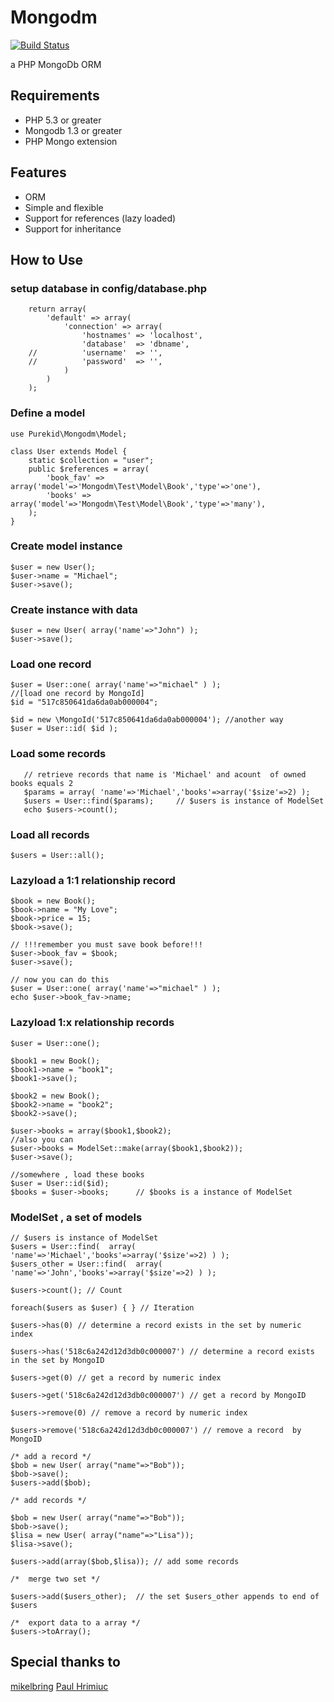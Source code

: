 Mongodm  
======= 
[![Build Status](https://secure.travis-ci.org/purekid/mongodm.png?branch=master)](http://travis-ci.org/purekid/mongodm)

a PHP MongoDb ORM

Requirements
------------
- PHP 5.3 or greater
- Mongodb 1.3 or greater
- PHP Mongo extension 

Features
--------

- ORM
- Simple and flexible
- Support for references (lazy loaded)
- Support for inheritance

How to Use
----------

### setup database in   config/database.php

		return array(
			'default' => array(
				'connection' => array(
					'hostnames' => 'localhost',
					'database'  => 'dbname',	
		// 			'username'  => '',
		// 			'password'  => '',	
				)
			)
		);

### Define a model
	use Purekid\Mongodm\Model;
        
	class User extends Model {
		static $collection = "user";
		public $references = array(			
			'book_fav' => array('model'=>'Mongodm\Test\Model\Book','type'=>'one'),
			'books' => array('model'=>'Mongodm\Test\Model\Book','type'=>'many'),			
		);
	}
### Create model instance
	$user = new User();
	$user->name = "Michael";
	$user->save();
### Create instance with data
	$user = new User( array('name'=>"John") );
	$user->save();
### Load one record
	$user = User::one( array('name'=>"michael" ) );
	//[load one record by MongoId]
	$id = "517c850641da6da0ab000004";

	$id = new \MongoId('517c850641da6da0ab000004'); //another way
	$user = User::id( $id );
### Load some records
       // retrieve records that name is 'Michael' and acount  of owned  books equals 2
       $params = array( 'name'=>'Michael','books'=>array('$size'=>2) );
       $users = User::find($params);     // $users is instance of ModelSet
       echo $users->count();
### Load all records
	$users = User::all();
### Lazyload a 1:1 relationship record

	$book = new Book();
	$book->name = "My Love";
	$book->price = 15;
	$book->save();

	// !!!remember you must save book before!!!
	$user->book_fav = $book;
	$user->save();

	// now you can do this
	$user = User::one( array('name'=>"michael" ) );
	echo $user->book_fav->name;

### Lazyload 1:x relationship records

	$user = User::one();

	$book1 = new Book();
	$book1->name = "book1";
	$book1->save();
	
	$book2 = new Book();
	$book2->name = "book2";
	$book2->save();

	$user->books = array($book1,$book2);
	//also you can
	$user->books = ModelSet::make(array($book1,$book2));
	$user->save();

	//somewhere , load these books
	$user = User::id($id);
	$books = $user->books;      // $books is a instance of ModelSet

###  ModelSet , a set of models

	// $users is instance of ModelSet
	$users = User::find(  array( 'name'=>'Michael','books'=>array('$size'=>2) ) );    
	$users_other = User::find(  array( 'name'=>'John','books'=>array('$size'=>2) ) );    
	
	$users->count(); // Count
	
	foreach($users as $user) { } // Iteration
	
	$users->has(0) // determine a record exists in the set by numeric index
	
	$users->has('518c6a242d12d3db0c000007') // determine a record exists in the set by MongoID
	
	$users->get(0) // get a record by numeric index
	
	$users->get('518c6a242d12d3db0c000007') // get a record by MongoID 
	
	$users->remove(0) // remove a record by numeric index
	
	$users->remove('518c6a242d12d3db0c000007') // remove a record  by MongoID 
	
	/* add a record */
	$bob = new User( array("name"=>"Bob"));
	$bob->save();
	$users->add($bob);
	
	/* add records */
	
	$bob = new User( array("name"=>"Bob"));
	$bob->save();
	$lisa = new User( array("name"=>"Lisa"));
	$lisa->save();
	
	$users->add(array($bob,$lisa)); // add some records
	
	/*  merge two set */
	
	$users->add($users_other);  // the set $users_other appends to end of $users 
	
	/*  export data to a array */
	$users->toArray();
	
	
Special thanks to
-----------------

[mikelbring](https://github.com/mikelbring)
[Paul Hrimiuc](https://github.com/hpaul/)


	
	

